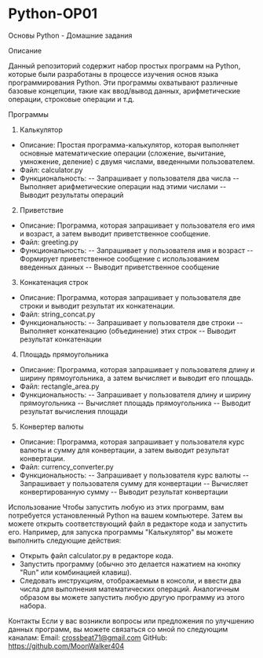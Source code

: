 # Python-OP01
 
Основы Python - Домашние задания

Описание

Данный репозиторий содержит набор простых программ на Python, 
которые были разработаны в процессе изучения основ языка программирования Python. 
Эти программы охватывают различные базовые концепции, такие как ввод/вывод данных, 
арифметические операции, строковые операции и т.д.

Программы
1. Калькулятор
- Описание: Простая программа-калькулятор, которая выполняет основные математические 
операции (сложение, вычитание, умножение, деление) с двумя числами, введенными пользователем.
- Файл: calculator.py
- Функциональность:
-- Запрашивает у пользователя два числа
-- Выполняет арифметические операции над этими числами
-- Выводит результаты операций

2. Приветствие
- Описание: Программа, которая запрашивает у пользователя его имя и возраст, 
а затем выводит приветственное сообщение.
- Файл: greeting.py
- Функциональность:
-- Запрашивает у пользователя имя и возраст
-- Формирует приветственное сообщение с использованием введенных данных
-- Выводит приветственное сообщение

3. Конкатенация строк
- Описание: Программа, которая запрашивает у пользователя две строки и 
выводит результат их конкатенации.
- Файл: string_concat.py
- Функциональность:
-- Запрашивает у пользователя две строки
-- Выполняет конкатенацию (объединение) этих строк
-- Выводит результат конкатенации

4. Площадь прямоугольника
- Описание: Программа, которая запрашивает у пользователя длину и ширину прямоугольника, 
а затем вычисляет и выводит его площадь.
- Файл: rectangle_area.py
- Функциональность:
-- Запрашивает у пользователя длину и ширину прямоугольника
-- Вычисляет площадь прямоугольника
-- Выводит результат вычисления площади

5. Конвертер валюты
- Описание: Программа, которая запрашивает у пользователя курс валюты и сумму для конвертации, 
а затем выводит результат конвертации.
- Файл: currency_converter.py
- Функциональность:
-- Запрашивает у пользователя курс валюты
-- Запрашивает у пользователя сумму для конвертации
-- Вычисляет конвертированную сумму
-- Выводит результат конвертации

Использование
Чтобы запустить любую из этих программ, вам потребуется установленный Python на вашем компьютере. 
Затем вы можете открыть соответствующий файл в редакторе кода и запустить его.
Например, для запуска программы "Калькулятор" вы можете выполнить следующие действия:
- Открыть файл calculator.py в редакторе кода.
- Запустить программу (обычно это делается нажатием на кнопку "Run" или комбинацией клавиш).
- Следовать инструкциям, отображаемым в консоли, и ввести два числа для выполнения математических операций.
Аналогичным образом вы можете запустить любую другую программу из этого набора.

Контакты
Если у вас возникли вопросы или предложения по улучшению данных программ, 
вы можете связаться со мной по следующим каналам:
Email: crossbeat71@gmail.com
GitHub: https://github.com/MoonWalker404